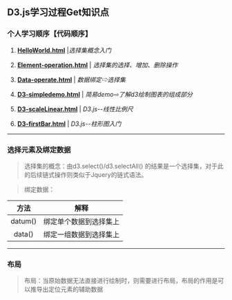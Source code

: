 ## D3.js学习过程Get知识点

### 个人学习顺序【代码顺序】

1. __[HelloWorld.html](HelloWorld.html)__ |*选择集概念入门*
            
2. __[Element-operation.html](Element-operation.html)__ | *选择集的选择、增加、删除操作*

3. __[Data-operate.html](Data-operate.html)__ | *数据绑定⇨选择集* 

4. __[D3-simpledemo.html](D3-simpledemo.html)__ | *简易demo⇨了解d3绘制图表的组成部分*

5. __[D3-scaleLinear.html](D3-scaleLinear.html)__ | *D3.js--线性比例尺*

6. __[D3-firstBar.html](D3-firstBar.html)__ | *D3.js--柱形图入门*

***

### 选择元素及绑定数据

> 选择集的概念：由d3.select()/d3.selectAll() 的结果是一个选择集，对于此的后续链式操作则类似于Jquery的链式语法。

> 绑定数据：

>> 
|方法|解释|
|:--:|:--:|
|datum()|绑定单个数据到选择集上|
|data()|绑定一组数据到选择集上|  

***

### 布局

> 布局：当原始数据无法直接进行绘制时，则需要进行布局，布局的作用是可以推导出定位元素的辅助数据

